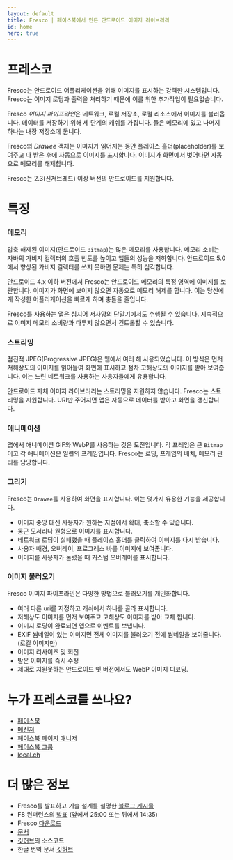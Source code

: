 ```yaml
---
layout: default
title: Fresco | 페이스북에서 만든 안드로이드 이미지 라이브러리
id: home
hero: true
---
```


# 프레스코

Fresco는 안드로이드 어플리케이션을 위해 이미지를 표시하는 강력한 시스템입니다. Fresco는 이미지 로딩과 출력을 처리하기 때문에 이를 위한 추가작업이 필요없습니다.

Fresco *이미지 파이프라인*은 네트워크, 로컬 저장소, 로컬 리소스에서 이미지를 불러옵니다. 데이터를 저장하기 위해 세 단계의 캐쉬를 가집니다. 둘은 메모리에 있고 나머지 하나는 내장 저장소에 둡니다.

Fresco의 *Drawee* 객체는 이미지가 읽어지는 동안 플레이스 홀더(placeholder)를 보여주고 다 받은 후에 자동으로 이미지를 표시합니다. 이미지가 화면에서 벗어나면 자동으로 메모리를 해제합니다.

Fresco는 2.3(진저브레드) 이상 버전의 안드로이드를 지원합니다.

# 특징

### 메모리

압축 해제된 이미지(안드로이드 `Bitmap`)는 많은 메모리를 사용합니다. 메모리 소비는 자바의 가비지 컬렉터의 호출 빈도를 높이고 앱들의 성능을 저하합니다. 안드로이드 5.0에서 향상된 가비지 컬렉터를 쓰지 못하면 문제는 특히 심각합니다.

안드로이드 4.x 이하 버전에서 Fresco는 안드로이드 메모리의 특정 영역에 이미지를 보관합니다. 이미지가 화면에 보이지 않으면 자동으로 메모리 해제를 합니다. 이는 당신에게 작성한 어플리케이션을 빠르게 하며 충돌을 줄입니다.

Fresco를 사용하는 앱은 심지어 저사양의 단말기에서도 수행될 수 있습니다. 지속적으로 이미지 메모리 소비량과 다투지 않으면서 컨트롤할 수 있습니다.

### 스트리밍

점진적 JPEG(Progressive JPEG)은 웹에서 여러 해 사용되었습니다. 이 방식은 먼저 저해상도의 이미지를 읽어들여 화면에 표시하고 점차 고해상도의 이미지를 받아 보여줍니다. 이는 느린 네트워크를 사용하는 사용자들에게 유용합니다.

안드로이드 자체 이미지 라이브러리는 스트리밍을 지원하지 않습니다. Fresco는 스트리밍을 지원합니다. URI만 주어지면 앱은 자동으로 데이터를 받아고 화면을 갱신합니다.

### 애니메이션

앱에서 애니메이션 GIF와 WebP를 사용하는 것은 도전입니다. 각 프레임은 큰 `Bitmap`이고 각 애니메이션은 일련의 프레임입니다. Fresco는 로딩, 프레임의 배치, 메모리 관리를 담당합니다.

### 그리기

Fresco는 `Drawee`를 사용하여 화면을 표시합니다. 이는 몇가지 유용한 기능을 제공합니다.

* 이미지 중앙 대신 사용자가 원하는 지점에서 확대, 축소할 수 있습니다.
* 둥근 모서리나 원형으로 이미지를 표시합니다.
* 네트워크 로딩이 실패했을 때 플레이스 홀더를 클릭하여 이미지를 다시 받습니다.
* 사용자 배경, 오버레이, 프로그레스 바를 이미지에 보여줍니다.
* 이미지를 사용자가 눌렀을 때 커스텀 오버레이를 표시합니다.

### 이미지 불러오기

Fresco 이미지 파이프라인은 다양한 방법으로 불러오기를 개인화합니다.

* 여러 다른 uri를 지정하고 캐쉬에서 하나를 골라 표시합니다.
* 저해상도 이미지를 먼저 보여주고 고해상도 이미지를 받아 교체 합니다.
* 이미지 로딩이 완료되면 앱으로 이벤트를 보냅니다.
* EXIF 썸네일이 있는 이미지면 전체 이미지를 불러오기 전에 썸네일을 보여줍니다. (로컬 이미지만)
* 이미지 리사이즈 및 회전
* 받은 이미지를 즉시 수정
* 제대로 지원못하는 안드로이드 옛 버전에서도 WebP 이미지 디코딩.

# 누가 프레스코를 쓰나요?

* [페이스북](https://play.google.com/store/apps/details?id=com.facebook.katana)
* [메신저](https://play.google.com/store/apps/details?id=com.facebook.orca)
* [페이스북 페이지 매니저](https://play.google.com/store/apps/details?id=com.facebook.pages.app)
* [페이스북 그룹](https://play.google.com/store/apps/details?id=com.facebook.groups)
* [local.ch](https://play.google.com/store/apps/details?id=ch.local.android)

# 더 많은 정보

* Fresco를 발표하고 기술 설계를 설명한 [블로그 게시물](https://code.facebook.com/posts/366199913563917)
* F8 컨퍼런스의 [발표](https://developers.facebooklive.com/videos/542/move-fast-ensuring-mobile-performance-without-breaking-things) (앞에서 25:00 또는 뒤에서 14:35)
* Fresco [다운로드](docs/index.html)
* [문서](docs/getting-started.html)
* [깃허브](https://github.com/facebook/fresco)의 소스코드
* 한글 번역 문서 [깃허브](https://github.com/recrack/fresco-docs-kr)
